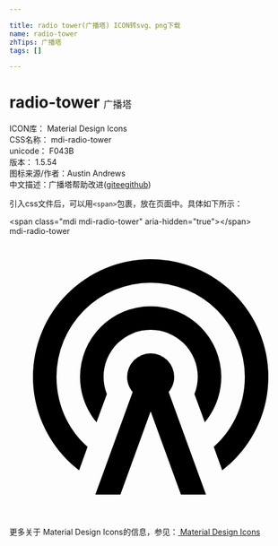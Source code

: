 ```yaml
---

title: radio tower(广播塔) ICON转svg、png下载
name: radio-tower
zhTips: 广播塔
tags: []

---
```


# radio-tower  <small style="font-size: 60%;font-weight: 100">广播塔</small>


<div class="detail-page">
<p>
<span>
ICON库：
<span class="badge-secondary badge">Material Design Icons</span> 
</span>
<br/>
<span>
CSS名称：
<span class="badge-secondary badge">mdi-radio-tower</span> 
</span>
<br/>
<span>
unicode：
<span class="badge-secondary badge">F043B</span> 
<copy-btn content='F043B' btn-title=""></copy-btn>
<copy-btn :content='String.fromCodePoint(parseInt("F043B", 16))' btn-title="复制U"></copy-btn>
</span>
<br/>
<span>
版本：
<span class="badge-secondary badge">1.5.54</span> 
</span>
<br/>
<span>图标来源/作者：<span class="badge-light badge">Austin Andrews</span></span> 
<br/>
<span class="zh-detail">中文描述：<span class="badge-primary badge">广播塔</span><span class="help-link"><span>帮助改进</span>(<a href="https://gitee.com/liuwave/icon-helper/edit/master/json/material/radio-tower.json" target="_blank" rel="noopener noreferrer">gitee</a><a href="https://github.com/liuwave/icon-helper/edit/master/json/material/radio-tower.json" target="_blank" rel="noopener noreferrer">github</a></span>)</span><br/>
</p>
</div>
<div class="alert alert-dark">
  <i class="mdi mdi-radio-tower mdi-48px"></i>
  <i class="mdi mdi-radio-tower mdi-36px"></i>
  <i class="mdi mdi-radio-tower mdi-24px"></i>
  <i class="mdi mdi-radio-tower mdi-18px"></i>
</div>
<div>
  <p>引入css文件后，可以用<code>&lt;span&gt;</code>包裹，放在页面中。具体如下所示：    
  </p>
  <div class="alert alert-primary" style="font-size: 14px">
    &lt;span class="mdi mdi-radio-tower" aria-hidden="true"&gt;&lt;/span&gt;
    <copy-btn content='<span class="mdi mdi-radio-tower" aria-hidden="true"></span>'></copy-btn>
  </div>
  <div class="alert alert-secondary">
    <i class="mdi mdi-radio-tower"
    style="font-size: 24px"
    aria-hidden="true"></i> mdi-radio-tower
    <copy-btn content="mdi-radio-tower" btn-title="复制图标名称"></copy-btn>
  </div>
</div>
<div id="svg" class="svg-wrap">
<svg xmlns="http://www.w3.org/2000/svg" viewBox="0 0 24 24"><path d="M12,10A2,2 0 0,1 14,12C14,12.5 13.82,12.94 13.53,13.29L16.7,22H14.57L12,14.93L9.43,22H7.3L10.47,13.29C10.18,12.94 10,12.5 10,12A2,2 0 0,1 12,10M12,8A4,4 0 0,0 8,12C8,12.5 8.1,13 8.28,13.46L7.4,15.86C6.53,14.81 6,13.47 6,12A6,6 0 0,1 12,6A6,6 0 0,1 18,12C18,13.47 17.47,14.81 16.6,15.86L15.72,13.46C15.9,13 16,12.5 16,12A4,4 0 0,0 12,8M12,4A8,8 0 0,0 4,12C4,14.36 5,16.5 6.64,17.94L5.92,19.94C3.54,18.11 2,15.23 2,12A10,10 0 0,1 12,2A10,10 0 0,1 22,12C22,15.23 20.46,18.11 18.08,19.94L17.36,17.94C19,16.5 20,14.36 20,12A8,8 0 0,0 12,4Z" /></svg>
</div>
<detail full-name='mdi-radio-tower'></detail>
    
<div><p>更多关于 Material Design Icons的信息，参见：<a target="_blank" href="https://iconhelper.cn/material.html"> Material Design Icons</a>
</p></div>
